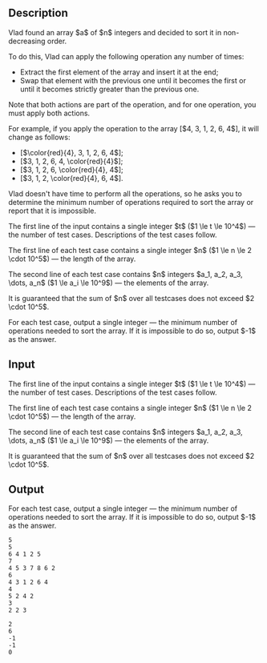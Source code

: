 ## Description

<div><p>Vlad found an array $a$ of $n$ integers and decided to sort it in non-decreasing order.</p><p>To do this, Vlad can apply the following operation any number of times:</p><ul> <li> Extract the first element of the array and insert it at the end; </li><li> Swap <span class="tex-font-style-bf">that</span> element with the previous one until it becomes the first or until it becomes <span class="tex-font-style-bf">strictly</span> greater than the previous one. </li></ul><p>Note that both actions are part of the operation, and for one operation, you <span class="tex-font-style-bf">must</span> apply both actions.</p><p>For example, if you apply the operation to the array [$4, 3, 1, 2, 6, 4$], it will change as follows:</p><ul><li> [$\color{red}{4}, 3, 1, 2, 6, 4$];</li><li> [$3, 1, 2, 6, 4, \color{red}{4}$];</li><li> [$3, 1, 2, 6, \color{red}{4}, 4$];</li><li> [$3, 1, 2, \color{red}{4}, 6, 4$].</li></ul><p>Vlad doesn't have time to perform all the operations, so he asks you to determine the minimum number of operations required to sort the array or report that it is impossible.</p></div><div class="input-specification"><p>The first line of the input contains a single integer $t$ ($1 \le t \le 10^4$)&nbsp;— the number of test cases. Descriptions of the test cases follow.</p><p>The first line of each test case contains a single integer $n$ ($1 \le n \le 2 \cdot 10^5$)&nbsp;— the length of the array.</p><p>The second line of each test case contains $n$ integers $a_1, a_2, a_3, \dots, a_n$ ($1 \le a_i \le 10^9$)&nbsp;— the elements of the array.</p><p>It is guaranteed that the sum of $n$ over all testcases does not exceed $2 \cdot 10^5$.</p></div><div class="output-specification"><p>For each test case, output a single integer — the minimum number of operations needed to sort the array. If it is impossible to do so, output $-1$ as the answer.</p></div>

## Input

<p>The first line of the input contains a single integer $t$ ($1 \le t \le 10^4$)&nbsp;— the number of test cases. Descriptions of the test cases follow.</p><p>The first line of each test case contains a single integer $n$ ($1 \le n \le 2 \cdot 10^5$)&nbsp;— the length of the array.</p><p>The second line of each test case contains $n$ integers $a_1, a_2, a_3, \dots, a_n$ ($1 \le a_i \le 10^9$)&nbsp;— the elements of the array.</p><p>It is guaranteed that the sum of $n$ over all testcases does not exceed $2 \cdot 10^5$.</p>

## Output

<p>For each test case, output a single integer — the minimum number of operations needed to sort the array. If it is impossible to do so, output $-1$ as the answer.</p>





```input1|2,3,6,7,10,11
5
5
6 4 1 2 5
7
4 5 3 7 8 6 2
6
4 3 1 2 6 4
4
5 2 4 2
3
2 2 3
```




```output1
2
6
-1
-1
0
```


